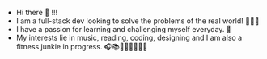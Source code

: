 - Hi there 👋 !!!
- I am a full-stack dev looking to solve the problems of the real world! 👨‍💻✨
- I have a passion for learning and challenging myself everyday. 🤩
- My interests lie in music, reading, coding, designing and I am also a fitness junkie in progress. 🎧📚👨‍💻👨‍🎨🏋️‍♂️ 
